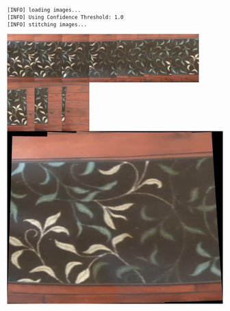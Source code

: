 ```bash
[INFO] loading images...
[INFO] Using Confidence Threshold: 1.0
[INFO] stitching images...
```
<img src='../../images/00096_0001/00010.jpg' width='64px' align='left' />
<img src='../../images/00096_0001/00011.jpg' width='64px' align='left' />
<img src='../../images/00096_0001/00012.jpg' width='64px' align='left' />
<img src='../../images/00096_0001/00013.jpg' width='64px' align='left' />
<img src='../../images/00096_0001/00014.jpg' width='64px' align='left' />
<img src='../../images/00096_0001/00015.jpg' width='64px' align='left' />
<img src='../../images/00096_0001/00016.jpg' width='64px' align='left' />
<img src='../../images/00096_0001/00017.jpg' width='64px' align='left' />
<img src='../../images/00096_0001/00018.jpg' width='64px' align='left' />
<img src='../../images/00096_0001/00019.jpg' width='64px' align='left' />
<img src='00096_0001.png' alt='stitched output for 00096' title='stitched' />

